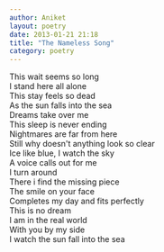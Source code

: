 ```yaml
---
author: Aniket
layout: poetry
date: 2013-01-21 21:18
title: "The Nameless Song"
category: poetry
---
```

This wait seems so long  
I stand here all alone  
This stay feels so dead  
As the sun falls into the sea  
Dreams take over me  
This sleep is never ending  
Nightmares are far from here  
Still why doesn't anything look so clear  
Ice like blue, I watch the sky  
A voice calls out for me  
I turn around  
There i find the missing piece  
The smile on your face  
Completes my day and fits perfectly  
This is no dream  
I am in the real world  
With you by my side  
I watch the sun fall into the sea
